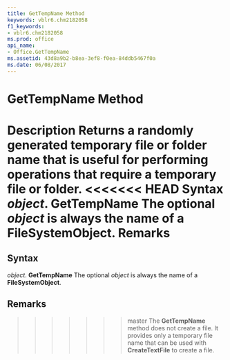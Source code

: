 ```yaml
---
title: GetTempName Method
keywords: vblr6.chm2182058
f1_keywords:
- vblr6.chm2182058
ms.prod: office
api_name:
- Office.GetTempName
ms.assetid: 43d8a9b2-b8ea-3ef8-f0ea-84ddb5467f0a
ms.date: 06/08/2017
---
```



# GetTempName Method



 **Description**
Returns a randomly generated temporary file or folder name that is useful for performing operations that require a temporary file or folder.
<<<<<<< HEAD
 **Syntax**
 _object_. **GetTempName**
The optional  _object_ is always the name of a **FileSystemObject**.
 **Remarks**
=======

## Syntax

_object_. **GetTempName**
The optional  _object_ is always the name of a **FileSystemObject**.

## Remarks

>>>>>>> master
The  **GetTempName** method does not create a file. It provides only a temporary file name that can be used with **CreateTextFile** to create a file.

